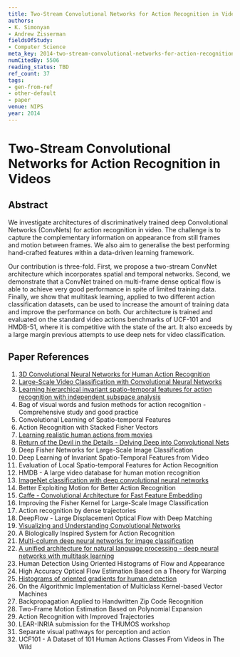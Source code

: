 ```yaml
---
title: Two-Stream Convolutional Networks for Action Recognition in Videos
authors:
- K. Simonyan
- Andrew Zisserman
fieldsOfStudy:
- Computer Science
meta_key: 2014-two-stream-convolutional-networks-for-action-recognition-in-videos
numCitedBy: 5506
reading_status: TBD
ref_count: 37
tags:
- gen-from-ref
- other-default
- paper
venue: NIPS
year: 2014
---
```


# Two-Stream Convolutional Networks for Action Recognition in Videos

## Abstract

We investigate architectures of discriminatively trained deep Convolutional Networks (ConvNets) for action recognition in video. The challenge is to capture the complementary information on appearance from still frames and motion between frames. We also aim to generalise the best performing hand-crafted features within a data-driven learning framework. 
 
Our contribution is three-fold. First, we propose a two-stream ConvNet architecture which incorporates spatial and temporal networks. Second, we demonstrate that a ConvNet trained on multi-frame dense optical flow is able to achieve very good performance in spite of limited training data. Finally, we show that multitask learning, applied to two different action classification datasets, can be used to increase the amount of training data and improve the performance on both. Our architecture is trained and evaluated on the standard video actions benchmarks of UCF-101 and HMDB-51, where it is competitive with the state of the art. It also exceeds by a large margin previous attempts to use deep nets for video classification.

## Paper References

1. [3D Convolutional Neural Networks for Human Action Recognition](2013-3d-convolutional-neural-networks-for-human-action-recognition)
2. [Large-Scale Video Classification with Convolutional Neural Networks](2014-large-scale-video-classification-with-convolutional-neural-networks)
3. [Learning hierarchical invariant spatio-temporal features for action recognition with independent subspace analysis](2011-learning-hierarchical-invariant-spatio-temporal-features-for-action-recognition-with-independent-subspace-analysis)
4. Bag of visual words and fusion methods for action recognition - Comprehensive study and good practice
5. Convolutional Learning of Spatio-temporal Features
6. Action Recognition with Stacked Fisher Vectors
7. [Learning realistic human actions from movies](2008-learning-realistic-human-actions-from-movies)
8. [Return of the Devil in the Details - Delving Deep into Convolutional Nets](2014-return-of-the-devil-in-the-details-delving-deep-into-convolutional-nets)
9. Deep Fisher Networks for Large-Scale Image Classification
10. Deep Learning of Invariant Spatio-Temporal Features from Video
11. Evaluation of Local Spatio-temporal Features for Action Recognition
12. HMDB - A large video database for human motion recognition
13. [ImageNet classification with deep convolutional neural networks](2012-imagenet-classification-with-deep-convolutional-neural-networks)
14. Better Exploiting Motion for Better Action Recognition
15. [Caffe - Convolutional Architecture for Fast Feature Embedding](2014-caffe-convolutional-architecture-for-fast-feature-embedding)
16. Improving the Fisher Kernel for Large-Scale Image Classification
17. Action recognition by dense trajectories
18. DeepFlow - Large Displacement Optical Flow with Deep Matching
19. [Visualizing and Understanding Convolutional Networks](2014-visualizing-and-understanding-convolutional-networks)
20. A Biologically Inspired System for Action Recognition
21. [Multi-column deep neural networks for image classification](2012-multi-column-deep-neural-networks-for-image-classification)
22. [A unified architecture for natural language processing - deep neural networks with multitask learning](2008-a-unified-architecture-for-natural-language-processing-deep-neural-networks-with-multitask-learning)
23. Human Detection Using Oriented Histograms of Flow and Appearance
24. High Accuracy Optical Flow Estimation Based on a Theory for Warping
25. [Histograms of oriented gradients for human detection](2005-histograms-of-oriented-gradients-for-human-detection)
26. On the Algorithmic Implementation of Multiclass Kernel-based Vector Machines
27. Backpropagation Applied to Handwritten Zip Code Recognition
28. Two-Frame Motion Estimation Based on Polynomial Expansion
29. Action Recognition with Improved Trajectories
30. LEAR-INRIA submission for the THUMOS workshop
31. Separate visual pathways for perception and action
32. UCF101 - A Dataset of 101 Human Actions Classes From Videos in The Wild
